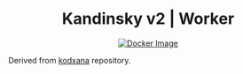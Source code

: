 <div align="center">

<h1>Kandinsky v2 | Worker</h1>

[![Docker Image](https://github.com/runpod-workers/worker-kandinsky/actions/workflows/CD-docker_dev.yml/badge.svg)](https://github.com/runpod-workers/worker-kandinsky/actions/workflows/CD-docker_dev.yml)

</div>

Derived from [kodxana](https://github.com/kodxana/Kandinsky-Serverless) repository.
